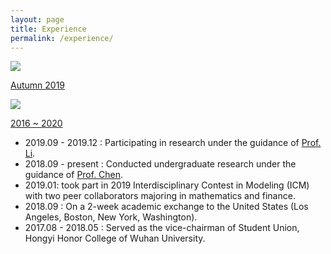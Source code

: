```yaml
---
layout: page
title: Experience
permalink: /experience/
---
```

<div class="experience-icon">
  <a href="https://www.ece.utoronto.ca/">
    <img src="../assets/img/utece.jpeg" class="circle">
    <p> Autumn 2019 </p>
  </a>
</div>
<div class="experience-icon">
  <a href="http://hyxt.whu.edu.cn/">
    <img src="../assets/img/hyxt.jpeg" class="circle">
    <p> 2016 ~ 2020 </p>
  </a>
</div>

- 2019.09 - 2019.12 : Participating in research under the guidance of [Prof. Li][bcl].
- 2018.09 - present : Conducted undergraduate research under the guidance of [Prof. Chen][yjc].
- 2019.01: took part in 2019 Interdisciplinary Contest in Modeling (ICM) with two peer collaborators majoring in mathematics and finance.
- 2018.09 : On a 2-week academic exchange to the United States (Los Angeles, Boston, New York, Washington).
- 2017.08 - 2018.05 : Served as the vice-chairman of Student Union, Hongyi Honor College of Wuhan University.








[bcl]: http://iqua.ece.toronto.edu/bli/index.html
[yjc]: http://iqua.ece.toronto.edu/ychen/
